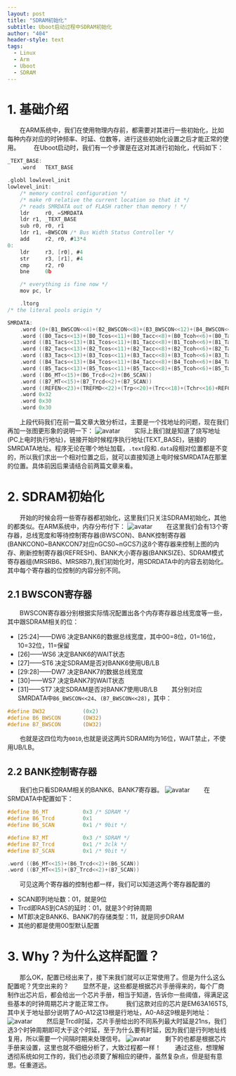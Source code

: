 ```yaml
---
layout: post
title: "SDRAM初始化"
subtitle: Uboot启动过程中SDRAM初始化
author: "404"
header-style: text
tags:
  - Linux
  - Arm
  - Uboot
  - SDRAM
---
```


# 1. 基础介绍

　　在ARM系统中，我们在使用物理内存前，都需要对其进行一些初始化，比如每种内存对应的时钟频率、时延、位数等，进行这些初始化设置之后才能正常的使用。
　　在Uboot启动时，我们有一个步骤是在这对其进行初始化，代码如下：
```c
_TEXT_BASE:
	.word	TEXT_BASE

.globl lowlevel_init
lowlevel_init:
	/* memory control configuration */
	/* make r0 relative the current location so that it */
	/* reads SMRDATA out of FLASH rather than memory ! */
	ldr     r0, =SMRDATA
	ldr	r1, _TEXT_BASE
	sub	r0, r0, r1
	ldr	r1, =BWSCON	/* Bus Width Status Controller */
	add     r2, r0, #13*4
0:
	ldr     r3, [r0], #4
	str     r3, [r1], #4
	cmp     r2, r0
	bne     0b

	/* everything is fine now */
	mov	pc, lr

	.ltorg
/* the literal pools origin */

SMRDATA:
    .word (0+(B1_BWSCON<<4)+(B2_BWSCON<<8)+(B3_BWSCON<<12)+(B4_BWSCON<<16)+(B5_BWSCON<<20)+(B6_BWSCON<<24)+(B7_BWSCON<<28))
    .word ((B0_Tacs<<13)+(B0_Tcos<<11)+(B0_Tacc<<8)+(B0_Tcoh<<6)+(B0_Tah<<4)+(B0_Tacp<<2)+(B0_PMC))
    .word ((B1_Tacs<<13)+(B1_Tcos<<11)+(B1_Tacc<<8)+(B1_Tcoh<<6)+(B1_Tah<<4)+(B1_Tacp<<2)+(B1_PMC))
    .word ((B2_Tacs<<13)+(B2_Tcos<<11)+(B2_Tacc<<8)+(B2_Tcoh<<6)+(B2_Tah<<4)+(B2_Tacp<<2)+(B2_PMC))
    .word ((B3_Tacs<<13)+(B3_Tcos<<11)+(B3_Tacc<<8)+(B3_Tcoh<<6)+(B3_Tah<<4)+(B3_Tacp<<2)+(B3_PMC))
    .word ((B4_Tacs<<13)+(B4_Tcos<<11)+(B4_Tacc<<8)+(B4_Tcoh<<6)+(B4_Tah<<4)+(B4_Tacp<<2)+(B4_PMC))
    .word ((B5_Tacs<<13)+(B5_Tcos<<11)+(B5_Tacc<<8)+(B5_Tcoh<<6)+(B5_Tah<<4)+(B5_Tacp<<2)+(B5_PMC))
    .word ((B6_MT<<15)+(B6_Trcd<<2)+(B6_SCAN))
    .word ((B7_MT<<15)+(B7_Trcd<<2)+(B7_SCAN))
    .word ((REFEN<<23)+(TREFMD<<22)+(Trp<<20)+(Trc<<18)+(Tchr<<16)+REFCNT)
    .word 0x32
    .word 0x30
    .word 0x30
```
　　上段代码我们在前一篇文章大致分析过，主要是一个找地址的问题，现在我们再加一张图更形象的说明一下：
![avatar](/img/in-post/Linux/201932601001.jpg)
　　实际上我们就是知道了烧写地址(PC上电时执行地址)，链接开始时候程序执行地址(TEXT_BASE)，链接的SMRDATA地址。程序无论在哪个地址加载，`.text`段和`.data`段相对位置都是不变的，所以我们求出一个相对位置之后，就可以直接知道上电时候SMRDATA在那里的位置。具体前因后果请结合前两篇文章来看。

# 2. SDRAM初始化
　　开始的时候会将一些寄存器都初始化，这里我们只关注SDRAM初始化，其他的都类似。在ARM系统中，内存分布付下：
![avatar](/img/in-post/Linux/201932501001.png)
　　在这里我们会有13个寄存器，总线宽度和等待控制寄存器(BWSCON)、BANK控制寄存器(BANKCON0~BANKCON7对应nGCS0~nGCS7)这8个寄存器来控制上图的内存、刷新控制寄存器(REFRESH)、BANK大小寄存器(BANKSIZE)、SDRAM模式寄存器组(MRSRB6、MRSRB7),我们初始化时，用SDRDATA中的内容去初始化。其中每个寄存器的位控制的内容分别不同。

## 2.1 BWSCON寄存器
　　BWSCON寄存器分别根据实际情况配置出各个内存寄存器总线宽度等一些，其中跟SDRAM相关的位：
- [25:24]——DW6 决定BANK6的数据总线宽度，其中00=8位，01=16位，10=32位，11=保留
- [26]——WS6 决定BANK6的WAIT状态
- [27]——ST6 决定SDRAM是否对BANK6使用UB/LB
- [29:28]——DW7 决定BANK7的数据总线宽度
- [30]——WS7 决定BANK7的WAIT状态
- [31]——ST7 决定SDRAM是否对BANK7使用UB/LB
　　其分别对应SMRDATA中`B6_BWSCON<<24`、`(B7_BWSCON<<28)`，其中：

```c
#define DW32		 	(0x2)
#define B6_BWSCON	  	(DW32)
#define B7_BWSCON	  	(DW32)
```
　　也就是这四位均为`0010`,也就是说这两片SDRAM均为16位，WAIT禁止，不使用UB/LB。
## 2.2 BANK控制寄存器
　　我们也只看SDRAM相关的BANK6、BANK7寄存器。
![avatar](/img/in-post/Linux/201932601002.png)
　　在SRMDATA中配置如下：
```c
#define B6_MT		 	0x3	/* SDRAM */
#define B6_Trcd	 	 	0x1
#define B6_SCAN		 	0x1	/* 9bit */

#define B7_MT		 	0x3	/* SDRAM */
#define B7_Trcd		 	0x1	/* 3clk */
#define B7_SCAN		 	0x1	/* 9bit */

.word ((B6_MT<<15)+(B6_Trcd<<2)+(B6_SCAN))
.word ((B7_MT<<15)+(B7_Trcd<<2)+(B7_SCAN))
```
　　可见这两个寄存器的控制也都一样，我们可以知道这两个寄存器配置的
- SCAN即列地址数：01，就是9位
- Trcd即RAS到CAS的延时：01，就是3个时钟周期
- MT即决定BANK6、BANK7的存储类型：11，就是同步DRAM
- 其他的都是使用00型默认配置

# 3. Why？为什么这样配置？
　　那么OK，配置已经出来了，接下来我们就可以正常使用了。但是为什么这么配置呢？凭空出来的？
　　显然不是，这些都是根据芯片手册得来的，每个厂商制作出芯片后，都会给出一个芯片手册，相当于知道，告诉你一些阈值，得满足这些基本的时钟周期芯片才能正常工作。
　　我们这款对应的芯片是EM63A165TS,其中关于地址部分说明了A0-A12这13根是行地址，A0-A8这9根是列地址：
![avatar](/img/in-post/Linux/201932601003.png)
　　然后是Trcd时延，芯片手册给出的不同系列最大时延是21ns，我们选3个时钟周期即可大于这个时延，至于为什么要有时延，因为我们是行列地址线复用，所以需要一个间隔时期来处理信号。
![avatar](/img/in-post/Linux/201932601004.png)
　　剩下的也都是根据芯片手册来设置，这里也就不细细分析了，大致过程都一样！
　　通过这些，想理解透彻系统如何工作的，我们也必须要了解相应的硬件，虽然复杂点，但是挺有意思。任重道远。









　　
